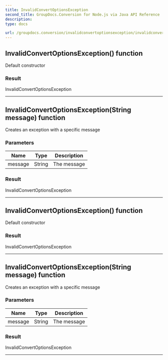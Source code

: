 ```yaml
---
title: InvalidConvertOptionsException
second_title: GroupDocs.Conversion for Node.js via Java API Reference
description: 
type: docs

url: /groupdocs.conversion/invalidconvertoptionsexception/invalidconvertoptionsexception/
---
```


## InvalidConvertOptionsException() function
Default constructor

### Result
InvalidConvertOptionsException


---


## InvalidConvertOptionsException(String message) function

 Creates an exception with a specific message
 

### Parameters

| Name | Type | Description |
| --- | --- | --- |
| message | String | The message |

### Result
InvalidConvertOptionsException


---


## InvalidConvertOptionsException() function
Default constructor

### Result
InvalidConvertOptionsException


---


## InvalidConvertOptionsException(String message) function

 Creates an exception with a specific message
 

### Parameters

| Name | Type | Description |
| --- | --- | --- |
| message | String | The message |

### Result
InvalidConvertOptionsException


---


